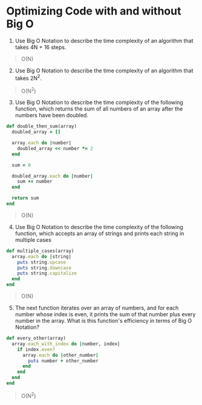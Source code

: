 # Optimizing Code with and without Big O

1. Use Big O Notation to describe the time complexity of an algorithm that takes 4N + 16 steps.
  > O(N)


2. Use Big O Notation to describe the time complexity of an algorithm that takes 2N<sup>2</sup>.
  > O(N<sup>2</sup>)


3. Use Big O Notation to describe the time complexity of the following function, which returns the sum of all numbers of an array after the numbers have been doubled.

``` ruby
def double_then_sum(array)
  doubled_array = []

  array.each do |number|
    doubled_array << number *= 2
  end

  sum = 0

  doubled_array.each do |number|
    sum += number
  end

  return sum
end
```
  > O(N)


4. Use Big O Notation to describe the time complexity of the following function, which accepts an array of strings and prints each string in multiple cases

``` ruby
def multiple_cases(array)
  array.each do |string|
    puts string.upcase
    puts string.downcase
    puts string.capitalize
  end
end
```
  > O(N)


5. The next function iterates over an array of numbers, and for each number whose index is even, it prints the sum of that number plus every number in the array. What is this function's efficiency in terms of Big O Notation?

``` ruby
def every_other(array)
  array.each_with_index do |number, index|
    if index.even?
      array.each do |other_number|
        puts number + other_number
      end
    end
  end
end
```
  > O(N<sup>2</sup>)
